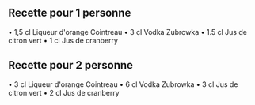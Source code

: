 ## Recette pour 1 personne 

• 1,5 cl Liqueur d'orange Cointreau
• 3 cl Vodka Zubrowka
• 1.5 cl Jus de citron vert
• 1 cl Jus de cranberry


## Recette pour 2 personne 

• 3 cl Liqueur d'orange Cointreau
• 6 cl Vodka Zubrowka
• 3 cl Jus de citron vert
• 2 cl Jus de cranberry
